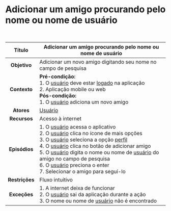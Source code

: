 # Adicionar um amigo procurando pelo nome ou nome de usuário

$~$

|   **Título**   | Adicionar um amigo procurando pelo nome ou nome de usuário                                                                                                                                                                                                                                                                                          |
| :------------: | -------------------------------------------------------------------------------------------------------------------------------------------------------------------------------------------------------------------------------------------------------------------------------------------------------------------------------------------------- |
|  **Objetivo**  | Adicionar um novo amigo digitando seu nome no campo de pesquisa                                                                                                                                                                                                                                                                                   |
|  **Contexto**  | **Pré-condição:** <br/> 1. O [usuário](../lexicos.md#usuario) deve estar [logado](../lexicos.md#login) na aplicação <br/> 2. Aplicação mobile ou web <br/> **Pós-condição:** <br/> 1. O [usuário](../lexicos.md#usuario) adiciona um novo amigo                                                                                                                                                                             |
|   **Atores**   | [Usuário](../lexicos.md#usuario)                                                                                                                                                                                                                                                                                                                                            |
|  **Recursos**  | Acesso à internet                                                                                                                                                                                                                                                                                                                                  |
| **Episódios**  | 1. O [usuário](../lexicos.md#usuario) acessa o aplicativo <br/> 2. O [usuário](../lexicos.md#usuario) clica no ícone de mais opções <br/> 3. O [usuário](../lexicos.md#usuario) seleciona a opção [perfil](../lexicos.md#conta) <br/> 4. O [usuário](../lexicos.md#usuario) clica no botão de adicionar amigo <br/> 5. O [usuário](../lexicos.md#usuario) digita o nome ou nome de [usuário](../lexicos.md#usuario) do amigo no campo de pesquisa <br/> 6. O [usuário](../lexicos.md#usuario) preciona o enter <br/> 7. Selecionar o amigo para seguí-lo |
| **Restrições** | Fluxo intuitivo                                                                                                                                                                                                                                                                                                                                    |
|  **Exceções**  | 1. A internet deixa de funcionar <br/> 2. O [usuário](../lexicos.md#usuario) sai da aplicação durante a ação <br/> 3. O nome ou nome de [usuário](../lexicos.md#usuario) não é encontrado                                                                                                                                                                                                            |
